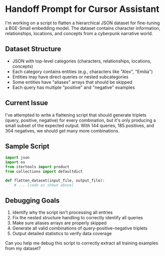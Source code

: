 # Handoff Prompt for Cursor Assistant

I'm working on a script to flatten a hierarchical JSON dataset for fine-tuning a BGE-Small embedding model. The dataset contains character information, relationships, locations, and concepts from a cyberpunk narrative world.

## Dataset Structure
- JSON with top-level categories (characters, relationships, locations, concepts)
- Each category contains entities (e.g., characters like "Alex", "Emilia")
- Entities may have direct queries or nested subcategories
- Some entities have "aliases" arrays that should be skipped
- Each query has multiple "positive" and "negative" examples

## Current Issue
I've attempted to write a flattening script that should generate triplets (query, positive, negative) for every combination, but it's only producing a small subset of the expected output. With 144 queries, 185 positives, and 304 negatives, we should get many more combinations.

## Sample Script
```python
import json
import os
from itertools import product
from collections import defaultdict

def flatten_dataset(input_file, output_file):
    # ... [code as shown above]
```

## Debugging Goals
1. Identify why the script isn't processing all entries
2. Fix the nested structure handling to correctly identify all queries
3. Make sure aliases arrays are properly skipped
4. Generate all valid combinations of query-positive-negative triplets
5. Output detailed statistics to verify data coverage

Can you help me debug this script to correctly extract all training examples from my dataset?